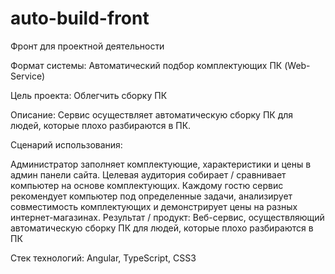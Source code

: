 # auto-build-front
Фронт для проектной деятельности 

Формат системы: 
Автоматический подбор комплектующих ПК (Web-Service)

Цель проекта:
Облегчить сборку ПК

Описание: 
Сервис осуществляет автоматическую сборку ПК для людей, которые плохо разбираются в ПК.

Сценарий использования:

Администратор заполняет комплектующие, характеристики и цены в админ панели сайта. Целевая аудитория собирает / сравнивает компьютер на основе комплектующих. Каждому гостю сервис рекомендует компьютер под определенные задачи, анализирует совместимость комплектующих и демонстрирует цены на разных интернет-магазинах. Результат / продукт: Веб-сервис, осуществляющий автоматическую сборку ПК для людей, которые плохо разбираются в ПК

Стек технологий: Angular, TypeScript, CSS3
